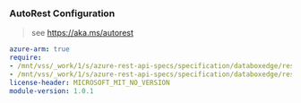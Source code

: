 ### AutoRest Configuration

> see https://aka.ms/autorest

``` yaml
azure-arm: true
require:
- /mnt/vss/_work/1/s/azure-rest-api-specs/specification/databoxedge/resource-manager/readme.md
- /mnt/vss/_work/1/s/azure-rest-api-specs/specification/databoxedge/resource-manager/readme.go.md
license-header: MICROSOFT_MIT_NO_VERSION
module-version: 1.0.1

```